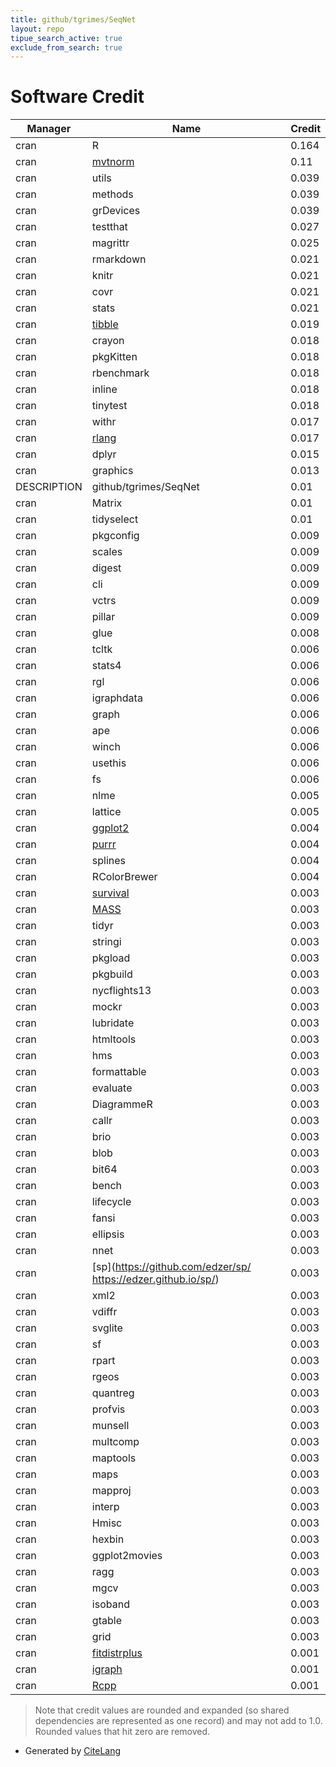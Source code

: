 ```yaml
---
title: github/tgrimes/SeqNet
layout: repo
tipue_search_active: true
exclude_from_search: true
---
```

# Software Credit

|Manager|Name|Credit|
|-------|----|------|
|cran|R|0.164|
|cran|[mvtnorm](http://mvtnorm.R-forge.R-project.org)|0.11|
|cran|utils|0.039|
|cran|methods|0.039|
|cran|grDevices|0.039|
|cran|testthat|0.027|
|cran|magrittr|0.025|
|cran|rmarkdown|0.021|
|cran|knitr|0.021|
|cran|covr|0.021|
|cran|stats|0.021|
|cran|[tibble](https://tibble.tidyverse.org/)|0.019|
|cran|crayon|0.018|
|cran|pkgKitten|0.018|
|cran|rbenchmark|0.018|
|cran|inline|0.018|
|cran|tinytest|0.018|
|cran|withr|0.017|
|cran|[rlang](https://rlang.r-lib.org)|0.017|
|cran|dplyr|0.015|
|cran|graphics|0.013|
|DESCRIPTION|github/tgrimes/SeqNet|0.01|
|cran|Matrix|0.01|
|cran|tidyselect|0.01|
|cran|pkgconfig|0.009|
|cran|scales|0.009|
|cran|digest|0.009|
|cran|cli|0.009|
|cran|vctrs|0.009|
|cran|pillar|0.009|
|cran|glue|0.008|
|cran|tcltk|0.006|
|cran|stats4|0.006|
|cran|rgl|0.006|
|cran|igraphdata|0.006|
|cran|graph|0.006|
|cran|ape|0.006|
|cran|winch|0.006|
|cran|usethis|0.006|
|cran|fs|0.006|
|cran|nlme|0.005|
|cran|lattice|0.005|
|cran|[ggplot2](https://ggplot2.tidyverse.org)|0.004|
|cran|[purrr](http://purrr.tidyverse.org)|0.004|
|cran|splines|0.004|
|cran|RColorBrewer|0.004|
|cran|[survival](https://github.com/therneau/survival)|0.003|
|cran|[MASS](http://www.stats.ox.ac.uk/pub/MASS4/)|0.003|
|cran|tidyr|0.003|
|cran|stringi|0.003|
|cran|pkgload|0.003|
|cran|pkgbuild|0.003|
|cran|nycflights13|0.003|
|cran|mockr|0.003|
|cran|lubridate|0.003|
|cran|htmltools|0.003|
|cran|hms|0.003|
|cran|formattable|0.003|
|cran|evaluate|0.003|
|cran|DiagrammeR|0.003|
|cran|callr|0.003|
|cran|brio|0.003|
|cran|blob|0.003|
|cran|bit64|0.003|
|cran|bench|0.003|
|cran|lifecycle|0.003|
|cran|fansi|0.003|
|cran|ellipsis|0.003|
|cran|nnet|0.003|
|cran|[sp](https://github.com/edzer/sp/ https://edzer.github.io/sp/)|0.003|
|cran|xml2|0.003|
|cran|vdiffr|0.003|
|cran|svglite|0.003|
|cran|sf|0.003|
|cran|rpart|0.003|
|cran|rgeos|0.003|
|cran|quantreg|0.003|
|cran|profvis|0.003|
|cran|munsell|0.003|
|cran|multcomp|0.003|
|cran|maptools|0.003|
|cran|maps|0.003|
|cran|mapproj|0.003|
|cran|interp|0.003|
|cran|Hmisc|0.003|
|cran|hexbin|0.003|
|cran|ggplot2movies|0.003|
|cran|ragg|0.003|
|cran|mgcv|0.003|
|cran|isoband|0.003|
|cran|gtable|0.003|
|cran|grid|0.003|
|cran|[fitdistrplus](https://lbbe.univ-lyon1.fr/fr/fitdistrplus)|0.001|
|cran|[igraph](https://igraph.org)|0.001|
|cran|[Rcpp](http://www.rcpp.org)|0.001|


> Note that credit values are rounded and expanded (so shared dependencies are represented as one record) and may not add to 1.0. Rounded values that hit zero are removed.


- Generated by [CiteLang](https://github.com/vsoch/citelang)
